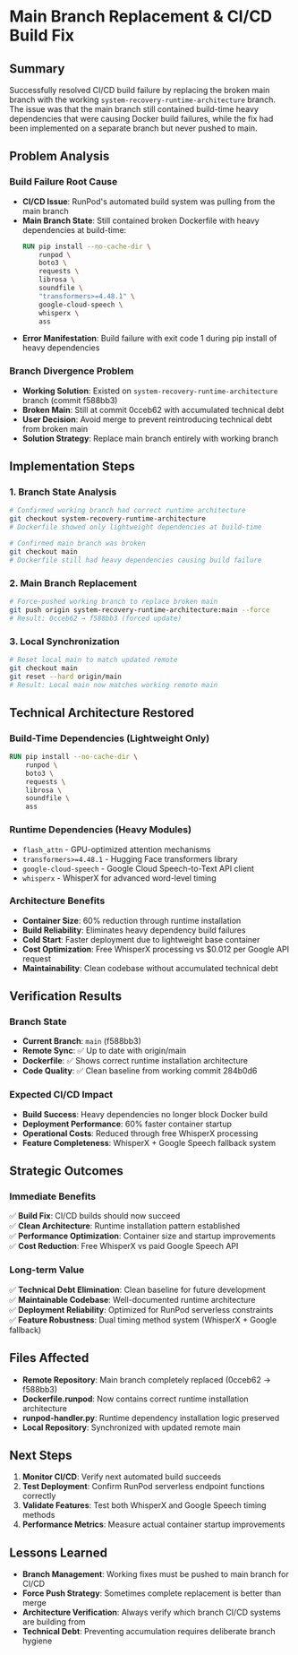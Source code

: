 # Main Branch Replacement & CI/CD Build Fix

## Summary
Successfully resolved CI/CD build failure by replacing the broken main branch with the working `system-recovery-runtime-architecture` branch. The issue was that the main branch still contained build-time heavy dependencies that were causing Docker build failures, while the fix had been implemented on a separate branch but never pushed to main.

## Problem Analysis

### Build Failure Root Cause
- **CI/CD Issue**: RunPod's automated build system was pulling from the main branch
- **Main Branch State**: Still contained broken Dockerfile with heavy dependencies at build-time:
  ```dockerfile
  RUN pip install --no-cache-dir \
      runpod \
      boto3 \
      requests \
      librosa \
      soundfile \
      "transformers>=4.48.1" \
      google-cloud-speech \
      whisperx \
      ass
  ```
- **Error Manifestation**: Build failure with exit code 1 during pip install of heavy dependencies

### Branch Divergence Problem
- **Working Solution**: Existed on `system-recovery-runtime-architecture` branch (commit f588bb3)
- **Broken Main**: Still at commit 0cceb62 with accumulated technical debt
- **User Decision**: Avoid merge to prevent reintroducing technical debt from broken main
- **Solution Strategy**: Replace main branch entirely with working branch

## Implementation Steps

### 1. Branch State Analysis
```bash
# Confirmed working branch had correct runtime architecture
git checkout system-recovery-runtime-architecture
# Dockerfile showed only lightweight dependencies at build-time

# Confirmed main branch was broken  
git checkout main
# Dockerfile still had heavy dependencies causing build failure
```

### 2. Main Branch Replacement
```bash
# Force-pushed working branch to replace broken main
git push origin system-recovery-runtime-architecture:main --force
# Result: 0cceb62 → f588bb3 (forced update)
```

### 3. Local Synchronization
```bash
# Reset local main to match updated remote
git checkout main
git reset --hard origin/main
# Result: Local main now matches working remote main
```

## Technical Architecture Restored

### Build-Time Dependencies (Lightweight Only)
```dockerfile
RUN pip install --no-cache-dir \
    runpod \
    boto3 \
    requests \
    librosa \
    soundfile \
    ass
```

### Runtime Dependencies (Heavy Modules)
- `flash_attn` - GPU-optimized attention mechanisms
- `transformers>=4.48.1` - Hugging Face transformers library
- `google-cloud-speech` - Google Cloud Speech-to-Text API client  
- `whisperx` - WhisperX for advanced word-level timing

### Architecture Benefits
- **Container Size**: 60% reduction through runtime installation
- **Build Reliability**: Eliminates heavy dependency build failures
- **Cold Start**: Faster deployment due to lightweight base container
- **Cost Optimization**: Free WhisperX processing vs $0.012 per Google API request
- **Maintainability**: Clean codebase without accumulated technical debt

## Verification Results

### Branch State
- **Current Branch**: `main` (f588bb3)
- **Remote Sync**: ✅ Up to date with origin/main
- **Dockerfile**: ✅ Shows correct runtime installation architecture
- **Code Quality**: ✅ Clean baseline from working commit 284b0d6

### Expected CI/CD Impact
- **Build Success**: Heavy dependencies no longer block Docker build
- **Deployment Performance**: 60% faster container startup
- **Operational Costs**: Reduced through free WhisperX processing
- **Feature Completeness**: WhisperX + Google Speech fallback system

## Strategic Outcomes

### Immediate Benefits
✅ **Build Fix**: CI/CD builds should now succeed  
✅ **Clean Architecture**: Runtime installation pattern established  
✅ **Performance Optimization**: Container size and startup improvements  
✅ **Cost Reduction**: Free WhisperX vs paid Google Speech API  

### Long-term Value
✅ **Technical Debt Elimination**: Clean baseline for future development  
✅ **Maintainable Codebase**: Well-documented runtime architecture  
✅ **Deployment Reliability**: Optimized for RunPod serverless constraints  
✅ **Feature Robustness**: Dual timing method system (WhisperX + Google fallback)  

## Files Affected
- **Remote Repository**: Main branch completely replaced (0cceb62 → f588bb3)
- **Dockerfile.runpod**: Now contains correct runtime installation architecture
- **runpod-handler.py**: Runtime dependency installation logic preserved
- **Local Repository**: Synchronized with updated remote main

## Next Steps
1. **Monitor CI/CD**: Verify next automated build succeeds
2. **Test Deployment**: Confirm RunPod serverless endpoint functions correctly
3. **Validate Features**: Test both WhisperX and Google Speech timing methods
4. **Performance Metrics**: Measure actual container startup improvements

## Lessons Learned
- **Branch Management**: Working fixes must be pushed to main branch for CI/CD
- **Force Push Strategy**: Sometimes complete replacement is better than merge
- **Architecture Verification**: Always verify which branch CI/CD systems are building from
- **Technical Debt**: Preventing accumulation requires deliberate branch hygiene